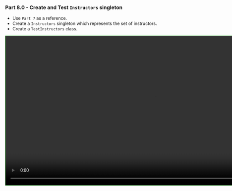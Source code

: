 
### Part 8.0 - Create and Test `Instructors` singleton
* Use `Part 7` as a reference.
* Create a `Instructors` singleton which represents the set of instructors.
* Create a `TestInstructors` class.

<video width="device-width" height="480" style="border:1px solid green" controls>
  <source type="video/mp4" src="./docs/tutorial/7_tutorial.mp4">
</video>